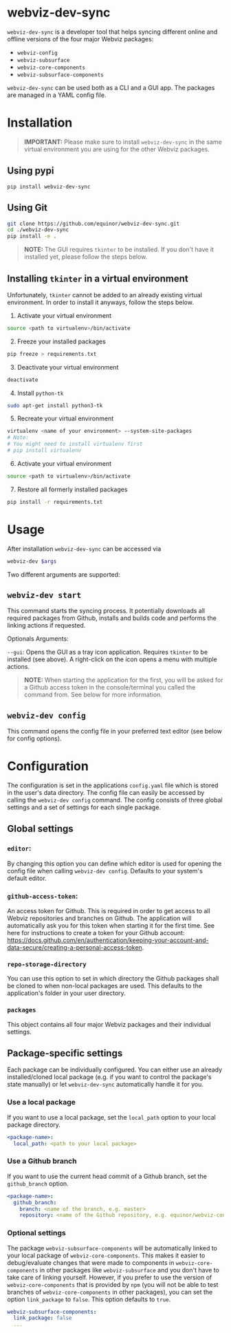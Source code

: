 # webviz-dev-sync

`webviz-dev-sync` is a developer tool that helps syncing different online and offline versions of the four major Webviz packages:
- `webviz-config`
- `webviz-subsurface`
- `webviz-core-components`
- `webviz-subsurface-components`

`webviz-dev-sync` can be used both as a CLI and a GUI app. The packages are managed in a YAML config file.

# Installation

> **__IMPORTANT:__**  Please make sure to install `webviz-dev-sync` in the same virtual environment you are using for the other Webviz packages.

## Using pypi

`pip install webviz-dev-sync`

## Using Git

```bash
git clone https://github.com/equinor/webviz-dev-sync.git
cd ./webviz-dev-sync
pip install -e .
```
> **__NOTE:__**  The GUI requires `tkinter` to be installed. If you don't have it installed yet, please follow the steps below.


## Installing `tkinter` in a virtual environment

Unfortunately, `tkinter` cannot be added to an already existing virtual environment. In order to install it anyways, follow the steps below.
1) Activate your virtual environment
```bash
source <path to virtualenv>/bin/activate
```
2) Freeze your installed packages
```bash
pip freeze > requirements.txt
```
3) Deactivate your virtual environment
```bash
deactivate
```
4) Install `python-tk`
```bash
sudo apt-get install python3-tk
```
5) Recreate your virtual environment
```bash
virtualenv <name of your environment> --system-site-packages
# Note:
# You might need to install virtualenv first
# pip install virtualenv
```
6) Activate your virtual environment
```bash
source <path to virtualenv>/bin/activate
```
7) Restore all formerly installed packages
```bash
pip install -r requirements.txt
```

# Usage
After installation `webviz-dev-sync` can be accessed via 
```bash
webviz-dev $args
```

Two different arguments are supported:

## `webviz-dev start`

This command starts the syncing process. It potentially downloads all required packages from Github, installs and builds code and performs the linking actions if requested.

Optionals Arguments:

`--gui`: Opens the GUI as a tray icon application. Requires `tkinter` to be installed (see above). A right-click on the icon opens a menu with multiple actions.

> **__NOTE:__**  When starting the application for the first, you will be asked for a Github access token in the console/terminal you called the command from. See below for more information.

## `webviz-dev config`

This command opens the config file in your preferred text editor (see below for config options).

# Configuration

The configuration is set in the applications `config.yaml` file which is stored in the user's data directory. The config file can easily be accessed by
calling the `webviz-dev config` command. The config consists of three global settings and a set of settings for each single package.

## Global settings

### `editor`:
By changing this option you can define which editor is used for opening the config file when calling `webviz-dev config`. Defaults to your system's default editor.

### `github-access-token`:
An access token for Github. This is required in order to get access to all Webviz repositories and branches on Github. The application will automatically ask 
you for this token when starting it for the first time. See here for instructions to create a token for your Github account: https://docs.github.com/en/authentication/keeping-your-account-and-data-secure/creating-a-personal-access-token.

### `repo-storage-directory`
You can use this option to set in which directory the Github packages shall be cloned to when non-local packages are used. This defaults to the application's folder in your user directory.

### `packages`
This object contains all four major Webviz packages and their individual settings.

## Package-specific settings

Each package can be individually configured. You can either use an already installed/cloned local package (e.g. if you want to control the package's state manually) or let `webviz-dev-sync` automatically handle it for you.

### Use a local package

If you want to use a local package, set the `local_path` option to your local package directory.

```yaml
<package-name>:
  local_path: <path to your local package>
```

### Use a Github branch

If you want to use the current head commit of a Github branch, set the `github_branch` option.

```yaml
<package-name>:
  github_branch:
    branch: <name of the branch, e.g. master>
    repository: <name of the Github repository, e.g. equinor/webviz-config>
```

### Optional settings

The package `webviz-subsurface-components` will be automatically linked to your local package of `webviz-core-components`. This makes it easier to debug/evaluate changes that were made to components in `webviz-core-components` in other packages like `webviz-subsurface` and you don't have to take care of linking yourself. However, if you prefer to use the version of `webviz-core-components` that is provided by `npm` (you will not be able to test branches of `webviz-core-components` in other packages), you can set the option `link_package` to `false`. This option defaults to `true`.

```yaml
webviz-subsurface-components:
  link_package: false
  ...
```
